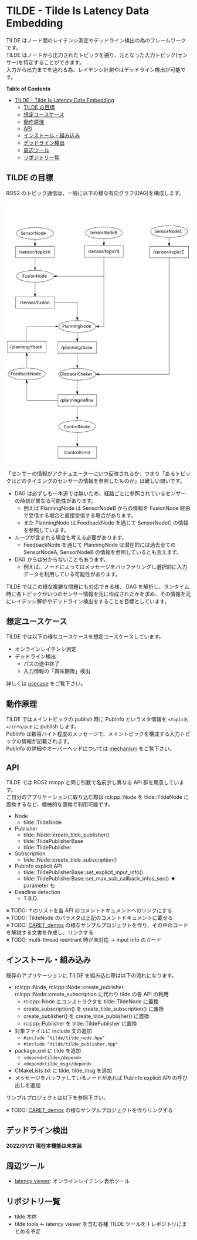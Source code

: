 TILDE - Tilde Is Latency Data Embedding
===

TILDE はノード間のレイテンシ測定やデッドライン検出の為のフレームワークです。  
TILDE はノードから出力されたトピックを遡り、元となった入力トピック(センサー)を特定することができます。  
入力から出力までを辿れる為、レイテンシ計測やはデッドライン検出が可能です。

<!-- markdown-toc start - Don't edit this section. Run M-x markdown-toc-refresh-toc -->
**Table of Contents**

- [TILDE - Tilde Is Latency Data Embedding](#tilde---tilde-is-latency-data-embedding)
    - [TILDE の目標](#tilde-の目標)
    - [想定ユースケース](#想定ユースケース)
    - [動作原理](#動作原理)
    - [API](#api)
    - [インストール・組み込み](#インストール組み込み)
    - [デッドライン検出](#デッドライン検出)
    - [周辺ツール](#周辺ツール)
    - [リポジトリ一覧](#リポジトリ一覧)

<!-- markdown-toc end -->


## TILDE の目標

ROS2 のトピック通信は、一般に以下の様な有向グラフ(DAG)を構成します。

![tilde_dag](./images/tilde_dag.svg)


「センサーの情報がアクチュエーターにいつ反映されるか」つまり「あるトピックはどのタイミングのセンサーの情報を参照したものか」は難しい問いです。
- DAG は必ずしも一本道では無いため、経路ごとに参照されているセンサーの時刻が異なる可能性があります。
  - 例えば PlanningNode は SensorNodeB からの情報を FusionNode 経由で受信する場合と直接受信する場合があります。
  - また PlanningNode は FeedbackNode を通じて SensorNodeC の情報を参照しています。
- ループが含まれる場合も考える必要があります。
  - FeedbackNode を通じて PlanningNode は潜在的には過去全ての SensorNodeA, SensorNodeB の情報を参照しているとも言えます。
- DAG からは分からないこともあります。
  - 例えば、ノードによってはメッセージをバッファリングし選択的に入力データを利用している可能性があります。

TILDE ではこの様な複雑な問題にも対応できる様、 DAG を解析し、ランタイム時に各トピックがいつのセンサー情報を元に作成されたかを求め、その情報を元にレイテンシ解析やデッドライン検出をすることを目標としています。

## 想定ユースケース

TILDE では以下の様なユースケースを想定ユースケースしています。

- オンラインレイテンシ測定
- デッドライン検出
  - パスの途中終了
  - 入力情報の「賞味期限」検出

詳しくは [usecase](./usecase.md) をご覧下さい。

## 動作原理

TILDE ではメイントピックの publish 時に PubInfo というメタ情報を `<topic名>/info/pub` に publish します。  
PubInfo は数百バイト程度のメッセージで、メイントピックを構成する入力トピックの情報が記載されます。  
PubInfo の詳細やオーバーヘッドについては [mechanism](./mechanism.md) をご覧下さい。

## API

TILDE では ROS2 rclcpp と同じ引数で名前少し異なる API 群を用意しています。  
ご自分のアプリケーションに取り込む際は rclcpp::Node を tilde::TildeNode に置換するなど、機械的な置換で利用可能です。

- Node
  - tilde::TildeNode
- Publisher
  - tilde::Node::create_tilde_publisher()
  - tilde::TildePublisherBase
  - tilde::TildePublisher
- Subscription
  - tilde::Node::create_tilde_subscription()
- PubInfo explicit API
  - tilde::TildePublisherBase::set_explicit_input_info()
  - tilde::TildePublisherBase::set_max_sub_callback_infos_sec() ★ parameter も
- Deadline detection
  - T.B.D.


※ TODO: ↑のリストを各 API のコメントドキュメントへのリンクにする  
※ TODO: TildeNode のパラメタは上記のコメントドキュメントに載せる  
※ TODO: [CARET_demos](https://github.com/tier4/CARET_demos) の様なサンプルプロジェクトを作り、その中のコードを解説する文書を作成し、リンクする  
※ TODO: multi-thread reentrant 時が未対応 →  input info のガード

## インストール・組み込み

既存のアプリケーションに TILDE を組み込む際は以下の流れになります。

- rclcpp::Node, rclcpp::Node::create_publisher, rclcpp::Node::create_subscription に代わり tilde の各 API の利用
  - rclcpp::Node とコンストラクタを tilde::TildeNode に置換
  - create_subscription() を create_tilde_subscription() に置換
  - create_publisher() を create_tilde_publisher() に置換
  - rclcpp::Publisher を tilde::TildePublisher に置換
- 対象ファイルに include 文の追加
  - `#include "tilde/tilde_node.hpp"`
  - `#include "tilde/tilde_publisher.hpp"`
- package.xml に tilde を追加
  - `<depend>tilde</depend>`
  - `<depend>tilde_msg</depend>`
- CMakeLists.txt に tilde, tilde_msg を追加
- メッセージをバッファしているノードがあれば PubInfo explicit API の呼び出しを追加

サンプルプロジェクトは以下を参照下さい。

※ TODO: [CARET_demos](https://github.com/tier4/CARET_demos) の様なサンプルプロジェクトを作りリンクする  

## デッドライン検出

**2022/01/21 現在本機能は未実装**

## 周辺ツール

- [latency viewer](./latency_viewer.md): オンラインレイテンシ表示ツール

## リポジトリ一覧

- tilde 本体
- tilde tools ← latency viewer を含む各種 TILDE ツールを 1 レポジトリにまとめる予定
